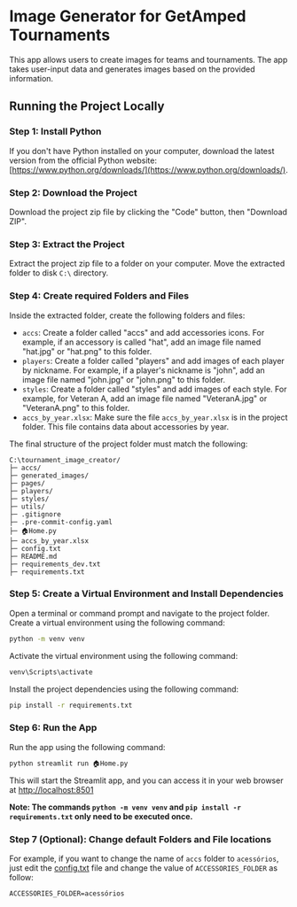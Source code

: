 # Image Generator for GetAmped Tournaments

This app allows users to create images for teams and tournaments. The app takes user-input data and generates images based on the provided information.

## Running the Project Locally

### Step 1: Install Python

If you don't have Python installed on your computer, download the latest version from the official Python website: [https://www.python.org/downloads/](https://www.python.org/downloads/).

### Step 2: Download the Project

Download the project zip file by clicking the "Code" button, then "Download ZIP".

### Step 3: Extract the Project

Extract the project zip file to a folder on your computer. Move the extracted folder to disk `C:\` directory.

### Step 4: Create required Folders and Files

Inside the extracted folder, create the following folders and files:

* `accs`: Create a folder called "accs" and add accessories icons. For example, if an accessory is called "hat", add an image file named "hat.jpg" or "hat.png" to this folder.
* `players`: Create a folder called "players" and add images of each player by nickname. For example, if a player's nickname is "john", add an image file named "john.jpg" or "john.png" to this folder.
* `styles`: Create a folder called "styles" and add images of each style. For example, for Veteran A, add an image file named "VeteranA.jpg" or "VeteranA.png" to this folder.
* `accs_by_year.xlsx`: Make sure the file `accs_by_year.xlsx` is in the project folder. This file contains data about accessories by year.

The final structure of the project folder must match the following:
```
C:\tournament_image_creator/
├─ accs/
├─ generated_images/
├─ pages/
├─ players/
├─ styles/
├─ utils/
├─ .gitignore
├─ .pre-commit-config.yaml
├─ 🏠Home.py
├─ accs_by_year.xlsx
├─ config.txt
├─ README.md
├─ requirements_dev.txt
├─ requirements.txt
```

### Step 5: Create a Virtual Environment and Install Dependencies

Open a terminal or command prompt and navigate to the project folder. Create a virtual environment using the following command:

```bash
python -m venv venv
```

Activate the virtual environment using the following command:

```bash
venv\Scripts\activate
```

Install the project dependencies using the following command:

```bash
pip install -r requirements.txt
```

### Step 6: Run the App

Run the app using the following command:

```bash
python streamlit run 🏠Home.py
```

This will start the Streamlit app, and you can access it in your web browser at [http://localhost:8501](http://localhost:8501/)

**Note: The commands `python -m venv venv` and `pip install -r requirements.txt` only need to be executed once.**

### Step 7 (Optional): Change default Folders and File locations

For example, if you want to change the name of `accs` folder to `acessórios`, just edit the [config.txt](config.txt) file and change the value of `ACCESSORIES_FOLDER` as follow:
```text
ACCESSORIES_FOLDER=acessórios
```
